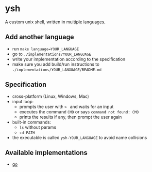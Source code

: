 # ysh

A custom unix shell, written in multiple languages.

## Add another language
- run `make language=YOUR_LANGUAGE`
- go to `./implementations/YOUR_LANGUAGE`
- write your implementation according to the specification
- make sure you add build/run instructions to `./implementations/YOUR_LANGUAGE/README.md`


## Specification
- cross-platform (Linux, Windows, Mac)
- input loop:
  - prompts the user with `> ` and waits for an input
  - executes the command `CMD` or says `command not found: CMD`
  - prints the results if any, then prompt the user again
- built-in commands:
  - `ls` without params
  - `cd PATH`
- the executable is called `ysh-YOUR_LANGUAGE` to avoid name collisions


## Available implementations
[//]: # ""
- [go](implementations/go)
